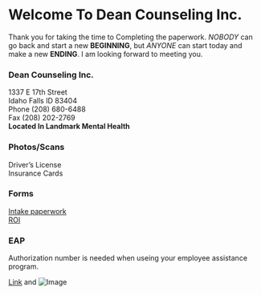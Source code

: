 # Welcome To Dean Counseling Inc.

Thank you for taking the time to Completing the paperwork. *NOBODY* can go back and start a new **BEGINNING**, but *ANYONE* can start today and make a new **ENDING**. I am looking forward to meeting you.

### Dean Counseling Inc.
   
1337 E 17th Street   
Idaho Falls ID 83404      
Phone (208) 680-6488    
Fax (208) 202-2769   
**Located In Landmark Mental Health**

### Photos/Scans

> 
Driver’s License     
Insurance Cards    
>    
 
### Forms
    
>
[Intake paperwork](http://google.com)    
[ROI](http://google.com) 
>    

### EAP

> 
Authorization number is needed when useing your employee assistance program.
> 






[Link](url) and ![Image](src)

